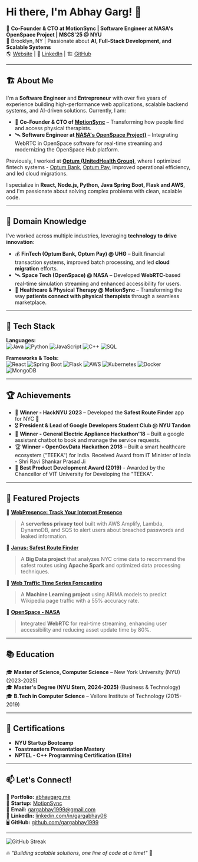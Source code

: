 # Hi there, I'm Abhay Garg! 👋

🚀 **Co-Founder & CTO at MotionSync | Software Engineer at NASA's OpenSpace Project | MSCS'25 @ NYU**  
📍 Brooklyn, NY | Passionate about **AI, Full-Stack Development, and Scalable Systems**  
🌎 [Website](https://www.abhaygarg.me) | 🔗 [LinkedIn](https://linkedin.com/in/gargabhay06) | 🏗️ [GitHub](https://github.com/gargabhay1999)  

---

## 🏗️ About Me

I'm a **Software Engineer** and **Entrepreneur** with over five years of experience building high-performance web applications, scalable backend systems, and AI-driven solutions. Currently, I am:

- 🚀 **Co-Founder & CTO of [MotionSync](https://www.motionsync.io)** – Transforming how people find and access physical therapists.  
- 🛰 **Software Engineer at [NASA's OpenSpace Project)](https://science.nasa.gov/sciact-team/openspace-project/)** – Integrating WebRTC in OpenSpace software for real-time streaming and modernizing the OpenSpace Hub platform.  

Previously, I worked at **[Optum (UnitedHealth Group)](https://www.unitedhealthgroup.com/)**, where I optimized fintech systems - [Optum Bank](https://www.optumbank.com/), [Optum Pay](https://www.optum.com/en/financial-services.html), improved operational efficiency, and led cloud migrations.

I specialize in **React, Node.js, Python, Java Spring Boot, Flask and AWS**, and I'm passionate about solving complex problems with clean, scalable code.

---

## 🔬 Domain Knowledge

I've worked across multiple industries, leveraging **technology to drive innovation**:

- 💰 **FinTech (Optum Bank, Optum Pay) @ UHG** – Built financial transaction systems, improved batch processing, and led **cloud migration** efforts.  
- 🛰 **Space Tech (OpenSpace) @ NASA** – Developed **WebRTC**-based real-time simulation streaming and enhanced accessibility for users.  
- 🏥 **Healthcare & Physical Therapy @ MotionSync** – Transforming the way **patients connect with physical therapists** through a seamless marketplace.  

---

## 🔧 Tech Stack

**Languages:**  
![Java](https://img.shields.io/badge/Java-%23ED8B00.svg?style=flat&logo=openjdk&logoColor=white)
![Python](https://img.shields.io/badge/Python-%233776AB.svg?style=flat&logo=python&logoColor=white)
![JavaScript](https://img.shields.io/badge/JavaScript-%23F7DF1E.svg?style=flat&logo=javascript&logoColor=black)
![C++](https://img.shields.io/badge/C++-%2300599C.svg?style=flat&logo=cplusplus&logoColor=white)
![SQL](https://img.shields.io/badge/SQL-%230074D9.svg?style=flat&logo=mysql&logoColor=white)

**Frameworks & Tools:**  
![React](https://img.shields.io/badge/React-%2361DAFB.svg?style=flat&logo=react&logoColor=black)
![Spring Boot](https://img.shields.io/badge/Spring%20Boot-%236DB33F.svg?style=flat&logo=spring&logoColor=white)
![Flask](https://img.shields.io/badge/Flask-%23000000.svg?style=flat&logo=flask&logoColor=white)
![AWS](https://img.shields.io/badge/AWS-%23FF9900.svg?style=flat&logo=amazonaws&logoColor=white)
![Kubernetes](https://img.shields.io/badge/Kubernetes-%23326CE5.svg?style=flat&logo=kubernetes&logoColor=white)
![Docker](https://img.shields.io/badge/Docker-%230099E5.svg?style=flat&logo=docker&logoColor=white)
![MongoDB](https://img.shields.io/badge/MongoDB-%2347A248.svg?style=flat&logo=mongodb&logoColor=white)

---

## 🏆 Achievements

- 🥇 **Winner - HackNYU 2023** – Developed the **Safest Route Finder** app for NYC 🚦  
- 🎖 **President & Lead of Google Developers Student Club @ NYU Tandon**
- 🥇 **Winner - General Electric Appliance Hackathon'18** – Built a google assistant chatbot to book and manage the service requests.
- 🏆 **Winner - OpenGovData Hackathon 2018** – Built a smart healthcare ecosystem ("TEEKA") for India. Received Award from IT Minister of India - Shri Ravi Shankar Prasad Ji 
- 🏅 **Best Product Development Award (2019)**  - Awarded by the Chancellor of VIT University for Developing the "TEEKA".

---

## 📌 Featured Projects

🚀 **[WebPresence: Track Your Internet Presence](https://github.com/gargabhay1999/webpresence)**  
> A **serverless privacy tool** built with AWS Amplify, Lambda, DynamoDB, and SQS to alert users about breached passwords and leaked information.  

🚀 **[Janus: Safest Route Finder](https://github.com/gargabhay1999/Janus-BigData)**  
> A **Big Data project** that analyzes NYC crime data to recommend the safest routes using **Apache Spark** and optimized data processing techniques.  

🚀 **[Web Traffic Time Series Forecasting](https://github.com/gargabhay1999/Web-Traffic-Time-Series-Forecasting)**  
> A **Machine Learning project** using ARIMA models to predict Wikipedia page traffic with a 55% accuracy rate.  

🚀 **[OpenSpace - NASA](https://github.com/openSpace)**  
> Integrated **WebRTC** for real-time streaming, enhancing user accessibility and reducing asset update time by 80%.  

---

## 📚 Education

🎓 **Master of Science, Computer Science** – New York University (NYU) (2023-2025)  
🎓 **Master's Degree (NYU Stern, 2024-2025)** (Business & Technology)  
🎓 **B.Tech in Computer Science** – Vellore Institute of Technology (2015-2019)  

---

## 📜 Certifications

- **NYU Startup Bootcamp**  
- **Toastmasters Presentation Mastery**  
- **NPTEL - C++ Programming Certification (Elite)**  

---

## 📫 Let's Connect!

💼 **Portfolio:** [abhaygarg.me](https://www.abhaygarg.me)  
🏢 **Startup:** [MotionSync](https://www.motionsync.io)  
📧 **Email:** gargabhay1999@gmail.com  
📱 **LinkedIn:** [linkedin.com/in/gargabhay06](https://linkedin.com/in/gargabhay06)  
🖥️ **GitHub:** [github.com/gargabhay1999](https://github.com/gargabhay1999)  

---

![GitHub Streak](https://streak-stats.demolab.com/?user=gargabhay1999)


🔥 *"Building scalable solutions, one line of code at a time!"* 🚀
